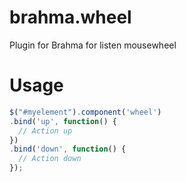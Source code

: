# brahma.wheel
Plugin for Brahma for listen mousewheel

# Usage
```javascript
$("#myelement").component('wheel')
.bind('up', function() {
  // Action up
})
.bind('down', function() {
  // Action down
});
```

